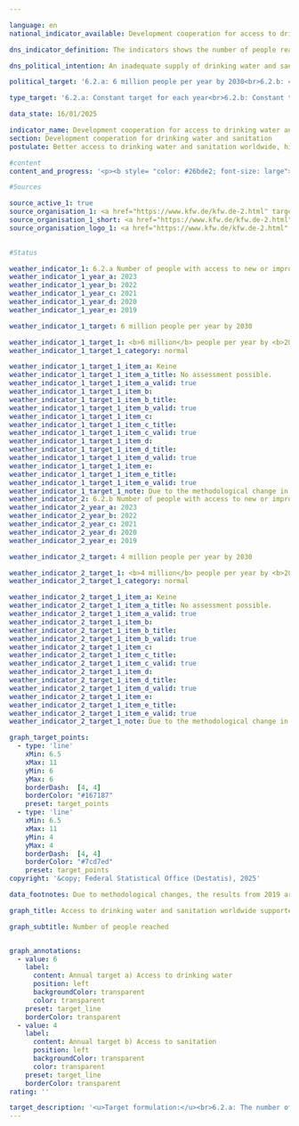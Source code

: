 ```yaml
---

language: en        
national_indicator_available: Development cooperation for access to drinking water and sanitation        

dns_indicator_definition: The indicators shows the number of people reached (in millions) who have received new or improved access to drinking water (6.2.a) and/or sanitation or, since 2022, basic sanitation or wastewater treatment (6.2.b) directly through German support (FC commitments) in the respective reporting year.        

dns_political_intention: An inadequate supply of drinking water and sanitary facilities has far-reaching consequences for nutrition, human health and sustainable economic development in partner countries. As part of its international cooperation, the German government therefore supports projects that provide access to drinking water and sanitation.        

political_target: '6.2.a: 6 million people per year by 2030<br>6.2.b: 4 million people per year by 2030'        

type_target: '6.2.a: Constant target for each year<br>6.2.b: Constant target for each year'        

data_state: 16/01/2025        

indicator_name: Development cooperation for access to drinking water and sanitation        
section: Development cooperation for drinking water and sanitation        
postulate: Better access to drinking water and sanitation worldwide, higher (safer) quality        

#content         
content_and_progress: '<p><b style= "color: #26bde2; font-size: large">6.2.a, b Development cooperation for access to drinking water and sanitation</b><br><br>The two indicators relating to development cooperation in the areas of drinking water and sanitation are based on data provided by the Kreditanstalt für Wiederaufbau (KfW). They reflect the number of people reached through KfW-funded projects, which are carried out under mandates from German federal ministries. Projects implemented by the KfW on behalf of, and financed by, the European Union (EU) or other countries are not included in this indicator, nor are the activities of other organisations&nbsp;–&nbsp;such as the Deutsche Gesellschaft für Internationale Zusammenarbeit (GIZ) GmbH, the Länder, or private actors.<br><br>Both indicators refer exclusively to the projected figures associated with new financial commitments (loan and financing agreements) for drinking water and sanitation projects at the time the contract is signed between the KfW and the partner country. The KfW estimates how many people will benefit in the future&nbsp;–&nbsp;that is, after the completion of construction&nbsp;–&nbsp;from new or improved access to drinking water and sanitation services, or from the capacities provided. However, whether these people are actually reached can only be reliably determined once the infrastructure is operational and is not reflected in the indicators themselves. Since a person may gain improved access to both drinking water and sanitation, there may be instances of double-counting between the two indicators and over time.<br><br>KfW commitments consist of grants and loans financed through the federal budget as well as funds raised on the capital market. The recipients of these funds are typically developing and emerging economies, thereby establishing a connection to indicator <a href="https://dns-indikatoren.de/en/17-1/">17.1</a> <i>Official development assistance as a proportion of gross national income</i>.<br><br>In 2019, the methodology and data basis of the indicators were revised. Whereas both directly and indirectly reached individuals were previously included (for example via household connections and sector reform programmes, respectively), since 2019&nbsp;only directly reached individuals have been counted. To illustrate the difference: in 2017, a total of 28.6&nbsp;million people were reached, of whom 19.1&nbsp;million were reached directly. In 2018, the number of directly reached people was 15.2&nbsp;million out of a total of 60.3&nbsp;million.<br><br>Another methodological change relates to multilateral projects, in which the number of people reached is now weighted according to Germany’s financial share in the overall programme. Until 2018, the KfW’s projected figures for the number of people to gain access to drinking water and sanitation with German support consistently exceeded the politically defined target of 10&nbsp;million people per year. Following the methodology update, the annual target for new or improved access to drinking water has been set at 6&nbsp;million people.<br><br>With a projected figure of 10.2&nbsp;million people in 2023, this target&nbsp;–&nbsp;as in the four previous years&nbsp;–&nbsp;has been significantly surpassed. The target for the number of people gaining new or improved basic sanitation services or wastewater treatment has been set at 4&nbsp;million people per year since 2019. This target has only been exceeded in 2019&nbsp;and 2022. For 2023, the corresponding projected figure stands at 3.0&nbsp;million people.</p>'                

#Sources        

source_active_1: true
source_organisation_1: <a href="https://www.kfw.de/kfw.de-2.html" target="_blank" onclick="return confirm_alert('the Credit Institute for Reconstruction', 'En')">Credit Institute for Reconstruction</a>
source_organisation_1_short: <a href="https://www.kfw.de/kfw.de-2.html" target="_blank" onclick="return confirm_alert('the Credit Institute for Reconstruction', 'En')">Credit Institute for Reconstruction</a>
source_organisation_logo_1: <a href="https://www.kfw.de/kfw.de-2.html" target="_blank" onclick="return confirm_alert('the Credit Institute for Reconstruction', 'En')"><img src="https://dns-indikatoren.de/public/OrgImgEn/kfw.png" alt="Credit Institute for Reconstruction" title=" Click here to visit the homepage of the organizationCredit Institute for Reconstruction" style="height:60px; width:148px; border:transparent"/></a>
        

#Status        

weather_indicator_1: 6.2.a Number of people with access to new or improved drinking water supply
weather_indicator_1_year_a: 2023
weather_indicator_1_year_b: 2022
weather_indicator_1_year_c: 2021
weather_indicator_1_year_d: 2020
weather_indicator_1_year_e: 2019

weather_indicator_1_target: 6 million people per year by 2030

weather_indicator_1_target_1: <b>6 million</b> people per year by <b>2030</b>
weather_indicator_1_target_1_category: normal

weather_indicator_1_target_1_item_a: Keine
weather_indicator_1_target_1_item_a_title: No assessment possible.
weather_indicator_1_target_1_item_a_valid: true
weather_indicator_1_target_1_item_b: 
weather_indicator_1_target_1_item_b_title: 
weather_indicator_1_target_1_item_b_valid: true
weather_indicator_1_target_1_item_c: 
weather_indicator_1_target_1_item_c_title: 
weather_indicator_1_target_1_item_c_valid: true
weather_indicator_1_target_1_item_d: 
weather_indicator_1_target_1_item_d_title: 
weather_indicator_1_target_1_item_d_valid: true
weather_indicator_1_target_1_item_e: 
weather_indicator_1_target_1_item_e_title: 
weather_indicator_1_target_1_item_e_valid: true
weather_indicator_1_target_1_note: Due to the methodological change in 2019, it is not possible to compare the data from the survey years from 2019 onwards with previous years (time series break). The indicator cannot therefore be evaluated for the 2023 reporting year, as there were too few data points available for the evaluation.
weather_indicator_2: 6.2.b Number of people with access to new or improved basic sanitation or wastewater treatment
weather_indicator_2_year_a: 2023
weather_indicator_2_year_b: 2022
weather_indicator_2_year_c: 2021
weather_indicator_2_year_d: 2020
weather_indicator_2_year_e: 2019

weather_indicator_2_target: 4 million people per year by 2030

weather_indicator_2_target_1: <b>4 million</b> people per year by <b>2030</b>
weather_indicator_2_target_1_category: normal

weather_indicator_2_target_1_item_a: Keine
weather_indicator_2_target_1_item_a_title: No assessment possible.
weather_indicator_2_target_1_item_a_valid: true
weather_indicator_2_target_1_item_b: 
weather_indicator_2_target_1_item_b_title: 
weather_indicator_2_target_1_item_b_valid: true
weather_indicator_2_target_1_item_c: 
weather_indicator_2_target_1_item_c_title: 
weather_indicator_2_target_1_item_c_valid: true
weather_indicator_2_target_1_item_d: 
weather_indicator_2_target_1_item_d_title: 
weather_indicator_2_target_1_item_d_valid: true
weather_indicator_2_target_1_item_e: 
weather_indicator_2_target_1_item_e_title: 
weather_indicator_2_target_1_item_e_valid: true
weather_indicator_2_target_1_note: Due to the methodological change in 2019, it is not possible to compare the data from the survey years from 2019 onwards with previous years (time series break). The indicator cannot therefore be evaluated for the 2023 reporting year, as there were too few data points available for the evaluation.        

graph_target_points:
  - type: 'line'
    xMin: 6.5
    xMax: 11
    yMin: 6
    yMax: 6
    borderDash:  [4, 4]
    borderColor: "#167187"
    preset: target_points
  - type: 'line'
    xMin: 6.5
    xMax: 11
    yMin: 4
    yMax: 4
    borderDash:  [4, 4]
    borderColor: "#7cd7ed"
    preset: target_points        
copyright: '&copy; Federal Statistical Office (Destatis), 2025'        

data_footnotes: Due to methodological changes, the results from 2019 are only comparable with previous years to a limited extent.<br>• Beginning in 2019, the time series for drinking water supply and sanitation will be reported separately.<br>• The data is based on a special evaluation and is not publicly available.        

graph_title: Access to drinking water and sanitation worldwide supported by German development cooperation        

graph_subtitle: Number of people reached        


graph_annotations:
  - value: 6
    label:
      content: Annual target a) Access to drinking water
      position: left
      backgroundColor: transparent
      color: transparent
    preset: target_line
    borderColor: transparent
  - value: 4
    label:
      content: Annual target b) Access to sanitation
      position: left
      backgroundColor: transparent
      color: transparent
    preset: target_line
    borderColor: transparent                        
rating: ''        

target_description: '<u>Target formulation:</u><br>6.2.a: The number of people gaining access to a new or improved drinking water supply through German development cooperation should reach at least 6 million each year.<br><br><u>Assessment:</u><br>An assessment of indicator 6.2.a is not possible. Too few data points.<br><br><u>Target formulation:</u><br>6.2.b: The number of people gaining access to new or improved basic sanitation or wastewater treatment through German development cooperation should reach at least 4 million per year.<br><br><u>Assessment:</u><br>An assessment of indicator 6.2.b is not possible. Too few data points.'        
---
```


